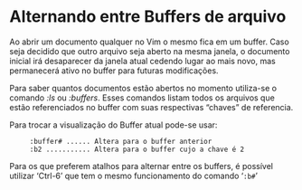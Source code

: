 Alternando entre Buffers de arquivo
===================================

Ao abrir um documento qualquer no Vim o mesmo fica em um buffer. Caso
seja decidido que outro arquivo seja aberto na mesma janela, o documento
inicial irá desaparecer da janela atual cedendo lugar ao mais novo, mas
permanecerá ativo no buffer para futuras modificações.

Para saber quantos documentos estão abertos no momento utiliza-se o
comando *:ls* ou *:buffers*. Esses comandos
listam todos os arquivos que estão referenciados no buffer com suas
respectivas “chaves” de referencia.

Para trocar a visualização do Buffer atual pode-se usar:

         :buffer# ...... Altera para o buffer anterior
         :b2 ........... Altera para o buffer cujo a chave é 2

Para os que preferem atalhos para alternar entre os buffers, é possível
utilizar ‘Ctrl-6’ que tem o mesmo funcionamento do comando
‘`:b#`’